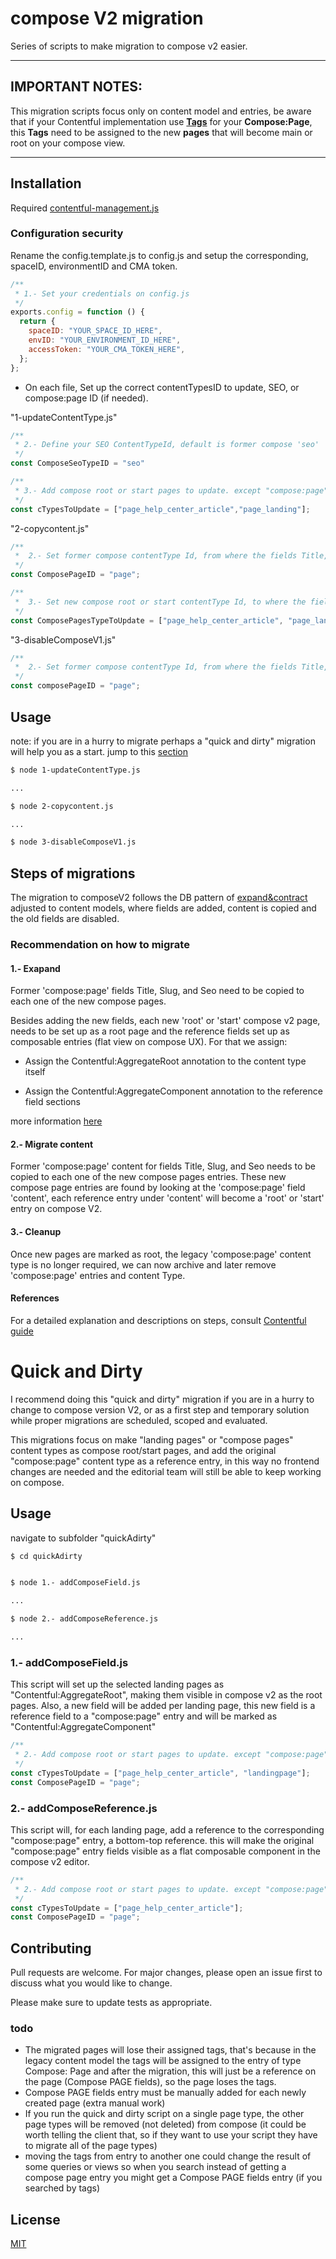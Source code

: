 # compose V2 migration
Series of scripts to make migration to compose v2 easier.

---

## IMPORTANT NOTES:

This migration scripts focus only on content model and entries, be aware that if your Contentful implementation use [**Tags**](https://www.contentful.com/help/tags/) for your **Compose:Page**, this **Tags** need to be assigned to the new **pages** that will become main or root on your compose view.

---

## Installation

Required [contentful-management.js](https://contentful.github.io/contentful-management.js/contentful-management/10.12.1/)

### Configuration security

Rename the config.template.js to config.js and setup the corresponding, spaceID, environmentID and CMA token.


```javascript
/**
 * 1.- Set your credentials on config.js
 */
exports.config = function () {
  return {
    spaceID: "YOUR_SPACE_ID_HERE",
    envID: "YOUR_ENVIRONMENT_ID_HERE",
    accessToken: "YOUR_CMA_TOKEN_HERE",
  };
};
```

* On each file, Set up the correct contentTypesID to update, SEO, or compose:page ID (if needed).

"1-updateContentType.js"
```javascript
/**
 * 2.- Define your SEO ContentTypeId, default is former compose 'seo'
 */
const ComposeSeoTypeID = "seo"

/**
 * 3.- Add compose root or start pages to update. except "compose:page"
 */
const cTypesToUpdate = ["page_help_center_article","page_landing"];
```

"2-copycontent.js"
```javascript
/**
 *  2.- Set former compose contentType Id, from where the fields Title,Slug and Seo will be copied.
 */
const ComposePageID = "page";

/**
 *  3.- Set new compose root or start contentType Id, to where the fields Title,Slug and Seo (from former compose) will be copied.
 */
const ComposePagesTypeToUpdate = ["page_help_center_article", "page_landing"];
```

"3-disableComposeV1.js"
```javascript
/**
 *  2.- Set former compose contentType Id, from where the fields Title,Slug and Seo will be copied.
 */
const composePageID = "page";
```

## Usage

note: if you are in a hurry to migrate perhaps a "quick and dirty" migration will help you as a start. jump to this [section](#quick-and-dirty)

```bash
$ node 1-updateContentType.js

...

$ node 2-copycontent.js

...

$ node 3-disableComposeV1.js
```

## Steps of migrations
The migration to composeV2 follows the DB pattern of [expand&contract](https://www.prisma.io/dataguide/types/relational/expand-and-contract-pattern) adjusted to content models, where fields are added, content is copied and the old fields are disabled.

### Recommendation on how to migrate 

#### 1.- Exapand
Former 'compose:page' fields Title, Slug, and Seo need to be copied to each one of the new compose pages.

Besides adding the new fields, each new 'root' or 'start' compose v2 page, needs to be set up as a root page and the reference fields set up as composable entries (flat view on compose UX).
For that we assign:

* Assign the Contentful:AggregateRoot annotation to the content type itself

* Assign the Contentful:AggregateComponent annotation to the reference field sections

more information [here](https://www.contentful.com/developers/docs/references/content-management-api/#assigning-annotations)

#### 2.- Migrate content
Former 'compose:page' content for fields Title, Slug, and Seo needs to be copied to each one of the new compose pages entries.
These new compose page entries are found by looking at the 'compose:page' field 'content', each reference entry under 'content' will become a 'root' or 'start' entry on compose V2.

#### 3.- Cleanup

Once new pages are marked as root, the legacy 'compose:page' content type is no longer required, we can now archive and later remove 'compose:page' entries and content Type.

#### References
For a detailed explanation and descriptions on steps, consult [Contentful guide](https://www.contentful.com/developers/docs/compose/upgrade-to-customizable-compose-content-model/)

# Quick and Dirty
I recommend doing this "quick and dirty" migration if you are in a hurry to change to compose version V2, or as a first step and temporary solution while proper migrations are scheduled, scoped and evaluated.

This migrations focus on make "landing pages" or "compose pages" content types as compose root/start pages, and add the original "compose:page" content type as a reference entry, in this way no frontend changes are needed and the editorial team will still be able to keep working on compose.


## Usage

navigate to subfolder "quickAdirty"


```bash
$ cd quickAdirty


$ node 1.- addComposeField.js

...

$ node 2.- addComposeReference.js

...
```

### 1.- addComposeField.js
This script will set up the selected landing pages as "Contentful:AggregateRoot", making them visible in compose v2 as the root pages.
Also, a new field will be added per landing page, this new field is a reference field to a "compose:page" entry and will be marked as "Contentful:AggregateComponent"

```javascript
/**
 * 2.- Add compose root or start pages to update. except "compose:page"
 */
const cTypesToUpdate = ["page_help_center_article", "landingpage"];
const ComposePageID = "page";
```

### 2.- addComposeReference.js
This script will, for each landing page, add a reference to the corresponding "compose:page" entry, a bottom-top reference. this will make the original "compose:page" entry fields visible as a flat composable component in the compose v2 editor.

```javascript
/**
 * 2.- Add compose root or start pages to update. except "compose:page"
 */
const cTypesToUpdate = ["page_help_center_article"];
const ComposePageID = "page";
```


## Contributing
Pull requests are welcome. For major changes, please open an issue first to discuss what you would like to change.

Please make sure to update tests as appropriate.

### todo

* The migrated pages will lose their assigned tags, that's because in the legacy content model the tags will be assigned to the entry of type Compose: Page and after the migration, this will just be a reference on the page (Compose PAGE fields), so the page loses the tags.
* Compose PAGE fields entry must be manually added for each newly created page (extra manual work)
* If you run the quick and dirty script on a single page type, the other page types will be removed (not deleted) from compose (it could be worth telling the client that, so if they want to use your script they have to migrate all of the page types)
* moving the tags from entry to another one could change the result of some queries or views
so when you search instead of getting a compose page entry you might get a Compose PAGE fields entry (if you searched by tags)
## License
[MIT](https://choosealicense.com/licenses/mit/)